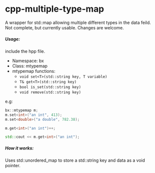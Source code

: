 # cpp-multiple-type-map
A wrapper for std::map allowing multiple different types in the data feild.
Not complete, but currently usable. Changes are welcome.

##### Usage:
include the hpp file.

* Namespace: bx
* Class: mtypemap
* mtypemap functions:
  * `void set<T>(std::string key, T variable)`
  * `T& get<T>(std::string key)`
  * `bool is_set(std::string key)`
  * `void remove(std::string key)`

e.g:
```c++
bx::mtypemap m;
m.set<int>("an int", 413);
m.set<double>("a double", 782.38);

m.get<int>("an int")++;

std::cout << m.get<int>("an int");

```
  
##### How it works:
Uses std::unordered_map to store a std::string key and data as a void pointer.

